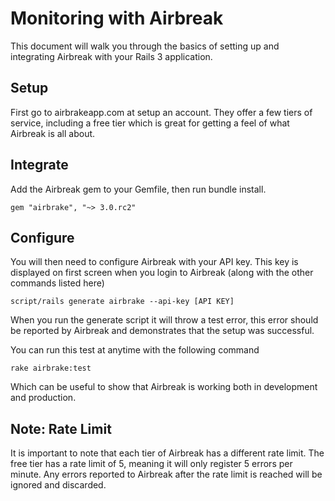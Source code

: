 # Monitoring with Airbreak

This document will walk you through the basics of setting up and integrating Airbreak with your Rails 3 application.

## Setup

First go to airbrakeapp.com at setup an account. They offer a few tiers of service, including a free tier which is great for getting a feel of what Airbreak is all about.

## Integrate

Add the Airbreak gem to your Gemfile, then run bundle install.

    gem "airbrake", "~> 3.0.rc2"

## Configure

You will then need to configure Airbreak with your API key. This key is displayed on first screen when you login to Airbreak (along with the other commands listed here)

    script/rails generate airbrake --api-key [API KEY]

When you run the generate script it will throw a test error, this error should be reported by Airbreak and demonstrates  that the setup was successful.

You can run this test at anytime with the following command

    rake airbrake:test

Which can be useful to show that Airbreak is working both in development and production.

## Note: Rate Limit

It is important to note that each tier of Airbreak has a different rate limit. The free tier has a rate limit of 5, meaning it will only register 5 errors per minute. Any errors reported to Airbreak after the rate limit is reached will be ignored and discarded. 